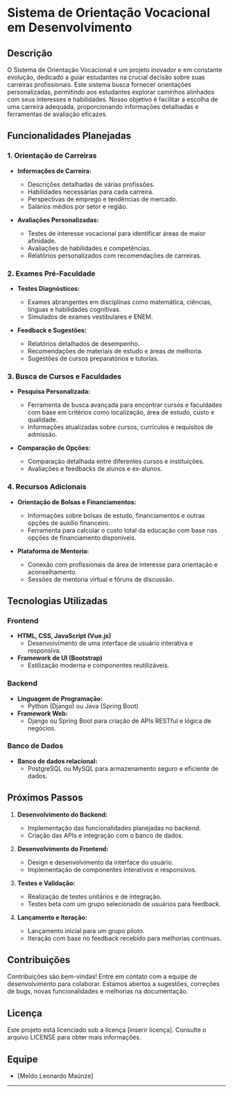 # Sistema de Orientação Vocacional em Desenvolvimento

## Descrição

O Sistema de Orientação Vocacional é um projeto inovador e em constante evolução, dedicado a guiar estudantes na crucial decisão sobre suas carreiras profissionais. Este sistema busca fornecer orientações personalizadas, permitindo aos estudantes explorar caminhos alinhados com seus interesses e habilidades. Nosso objetivo é facilitar a escolha de uma carreira adequada, proporcionando informações detalhadas e ferramentas de avaliação eficazes.

## Funcionalidades Planejadas

### 1. Orientação de Carreiras
- **Informações de Carreira:**
  - Descrições detalhadas de várias profissões.
  - Habilidades necessárias para cada carreira.
  - Perspectivas de emprego e tendências de mercado.
  - Salários médios por setor e região.

- **Avaliações Personalizadas:**
  - Testes de interesse vocacional para identificar áreas de maior afinidade.
  - Avaliações de habilidades e competências.
  - Relatórios personalizados com recomendações de carreiras.

### 2. Exames Pré-Faculdade
- **Testes Diagnósticos:**
  - Exames abrangentes em disciplinas como matemática, ciências, línguas e habilidades cognitivas.
  - Simulados de exames vestibulares e ENEM.

- **Feedback e Sugestões:**
  - Relatórios detalhados de desempenho.
  - Recomendações de materiais de estudo e áreas de melhoria.
  - Sugestões de cursos preparatórios e tutorias.

### 3. Busca de Cursos e Faculdades
- **Pesquisa Personalizada:**
  - Ferramenta de busca avançada para encontrar cursos e faculdades com base em critérios como localização, área de estudo, custo e qualidade.
  - Informações atualizadas sobre cursos, currículos e requisitos de admissão.

- **Comparação de Opções:**
  - Comparação detalhada entre diferentes cursos e instituições.
  - Avaliações e feedbacks de alunos e ex-alunos.

### 4. Recursos Adicionais
- **Orientação de Bolsas e Financiamentos:**
  - Informações sobre bolsas de estudo, financiamentos e outras opções de auxílio financeiro.
  - Ferramenta para calcular o custo total da educação com base nas opções de financiamento disponíveis.

- **Plataforma de Mentoria:**
  - Conexão com profissionais da área de interesse para orientação e aconselhamento.
  - Sessões de mentoria virtual e fóruns de discussão.

## Tecnologias Utilizadas

### Frontend
- **HTML, CSS, JavaScript (Vue.js)**
  - Desenvolvimento de uma interface de usuário interativa e responsiva.
- **Framework de UI (Bootstrap)**
  - Estilização moderna e componentes reutilizáveis.

### Backend
- **Linguagem de Programação:**
  - Python (Django) ou Java (Spring Boot)
- **Framework Web:**
  - Django ou Spring Boot para criação de APIs RESTful e lógica de negócios.

### Banco de Dados
- **Banco de dados relacional:**
  - PostgreSQL ou MySQL para armazenamento seguro e eficiente de dados.

## Próximos Passos

1. **Desenvolvimento do Backend:**
   - Implementação das funcionalidades planejadas no backend.
   - Criação das APIs e integração com o banco de dados.

2. **Desenvolvimento do Frontend:**
   - Design e desenvolvimento da interface do usuário.
   - Implementação de componentes interativos e responsivos.

3. **Testes e Validação:**
   - Realização de testes unitários e de integração.
   - Testes beta com um grupo selecionado de usuários para feedback.

4. **Lançamento e Iteração:**
   - Lançamento inicial para um grupo piloto.
   - Iteração com base no feedback recebido para melhorias contínuas.

## Contribuições

Contribuições são bem-vindas! Entre em contato com a equipe de desenvolvimento para colaborar. Estamos abertos a sugestões, correções de bugs, novas funcionalidades e melhorias na documentação.

## Licença

Este projeto está licenciado sob a licença [inserir licença]. Consulte o arquivo LICENSE para obter mais informações.

## Equipe

- [Meldo Leonardo Maúnze]

---

